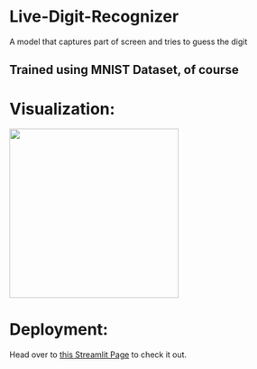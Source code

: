 # Live-Digit-Recognizer
A model that captures part of screen and tries to guess the digit

## Trained using MNIST Dataset, of course



# Visualization:


<img src="https://user-images.githubusercontent.com/41362690/190625584-2f18bd3b-4fc5-48fc-8a5b-8d1c1845ea8e.gif" width="300">


# Deployment:

Head over to [this Streamlit Page](https://livedigit.streamlit.app/) to check it out.

